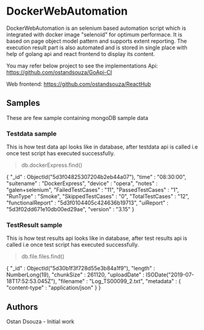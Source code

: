 # DockerWebAutomation

DockerWebAutomation is an selenium based automation script which is integrated with docker image "selenoid" for optimum performace.
It is based on page object model pattern and supports extent reporting. 
The execution result part is also automated and is stored in single place with help of golang api and react frontend to display its content.

You may refer below project to see the implementations
Api:
https://github.com/ostandsouza/GoApi-CI

Web frontend:
https://github.com/ostandsouza/ReactHub

## Samples
These are few sample containing mongoDB sample data

### Testdata sample
This is how test data api looks like in database, after testdata api is called i.e once test script has executed successfully.

> db.dockerExpress.find()

{ "_id" : ObjectId("5d3f04825307204b2eb44a07"), "time" : "08:30:00", "suitename" : "DockerExpress", "device" : "opera", "notes" : "galen+selenium", "FailedTestCases" : "11", "PassedTestCases" : "1", "RunType" : "Smoke", "SkippedTestCases" : "0", "TotalTestCases" : "12", "functionalReport" : "5d3f0104405c424636b19713", "uiReport" : "5d3f02dd671e10db00ed29ae", "version" : "3.15" }

### TestResult sample
This is how test results api looks like in database, after test results api is called i.e once test script has executed successfully.

> db.file.files.find()

{ "_id" : ObjectId("5d30b1f3f728d55e3b84a1f9"), "length" : NumberLong(19), "chunkSize" : 261120, "uploadDate" : ISODate("2019-07-18T17:52:53.045Z"), "filename" : "Log_TS00099_2.txt", "metadata" : { "content-type" : "application/json" } }

## Authors
Ostan Dsouza - Initial work


